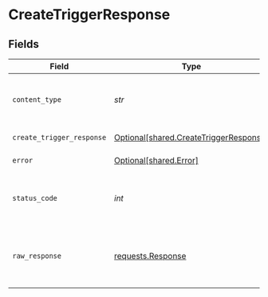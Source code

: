 # CreateTriggerResponse


## Fields

| Field                                                                                  | Type                                                                                   | Required                                                                               | Description                                                                            |
| -------------------------------------------------------------------------------------- | -------------------------------------------------------------------------------------- | -------------------------------------------------------------------------------------- | -------------------------------------------------------------------------------------- |
| `content_type`                                                                         | *str*                                                                                  | :heavy_check_mark:                                                                     | HTTP response content type for this operation                                          |
| `create_trigger_response`                                                              | [Optional[shared.CreateTriggerResponse]](../../models/shared/createtriggerresponse.md) | :heavy_minus_sign:                                                                     | Created trigger                                                                        |
| `error`                                                                                | [Optional[shared.Error]](../../models/shared/error.md)                                 | :heavy_minus_sign:                                                                     | General error                                                                          |
| `status_code`                                                                          | *int*                                                                                  | :heavy_check_mark:                                                                     | HTTP response status code for this operation                                           |
| `raw_response`                                                                         | [requests.Response](https://requests.readthedocs.io/en/latest/api/#requests.Response)  | :heavy_check_mark:                                                                     | Raw HTTP response; suitable for custom response parsing                                |